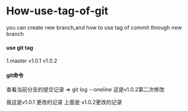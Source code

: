 # How-use-tag-of-git
you can create new branch,and how to use tag of commit through new branch


####  use git tag


1.master         v1.0.1         v1.0.2




#### git命令


查看当前分支的提交记录      =>   git log --oneline     这是v1.0.2第二次修改



我这是v1.0.1 更改的记录   上面是 v1.0.2更改的记录